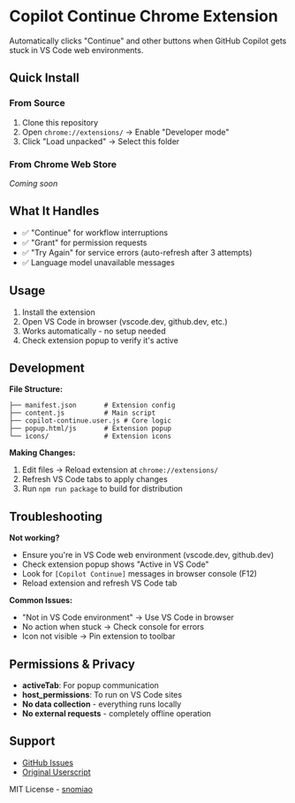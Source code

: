 # Copilot Continue Chrome Extension

Automatically clicks "Continue" and other buttons when GitHub Copilot gets stuck in VS Code web environments.

## Quick Install

### From Source
1. Clone this repository
2. Open `chrome://extensions/` → Enable "Developer mode"
3. Click "Load unpacked" → Select this folder

### From Chrome Web Store
*Coming soon*

## What It Handles
- ✅ "Continue" for workflow interruptions
- ✅ "Grant" for permission requests  
- ✅ "Try Again" for service errors (auto-refresh after 3 attempts)
- ✅ Language model unavailable messages

## Usage
1. Install the extension
2. Open VS Code in browser (vscode.dev, github.dev, etc.)
3. Works automatically - no setup needed
4. Check extension popup to verify it's active
## Development

**File Structure:**
```
├── manifest.json       # Extension config
├── content.js          # Main script  
├── copilot-continue.user.js # Core logic
├── popup.html/js       # Extension popup
└── icons/              # Extension icons
```

**Making Changes:**
1. Edit files → Reload extension at `chrome://extensions/`
2. Refresh VS Code tabs to apply changes
3. Run `npm run package` to build for distribution

## Troubleshooting

**Not working?**
- Ensure you're in VS Code web environment (vscode.dev, github.dev)
- Check extension popup shows "Active in VS Code"
- Look for `[Copilot Continue]` messages in browser console (F12)
- Reload extension and refresh VS Code tab

**Common Issues:**
- "Not in VS Code environment" → Use VS Code in browser
- No action when stuck → Check console for errors  
- Icon not visible → Pin extension to toolbar

## Permissions & Privacy
- **activeTab**: For popup communication
- **host_permissions**: To run on VS Code sites
- **No data collection** - everything runs locally
- **No external requests** - completely offline operation

## Support
- [GitHub Issues](https://github.com/snomiao/copilot-continue.user.js/issues)
- [Original Userscript](https://github.com/snomiao/copilot-continue.user.js)

MIT License - [snomiao](https://snomiao.com)
